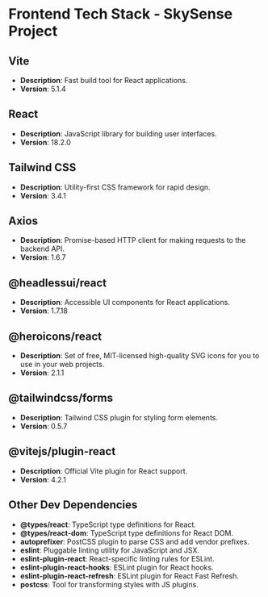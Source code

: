 # Frontend Tech Stack - SkySense Project

## Vite

- **Description**: Fast build tool for React applications.
- **Version**: 5.1.4

## React

- **Description**: JavaScript library for building user interfaces.
- **Version**: 18.2.0

## Tailwind CSS

- **Description**: Utility-first CSS framework for rapid design.
- **Version**: 3.4.1

## Axios

- **Description**: Promise-based HTTP client for making requests to the backend API.
- **Version**: 1.6.7

## @headlessui/react

- **Description**: Accessible UI components for React applications.
- **Version**: 1.7.18

## @heroicons/react

- **Description**: Set of free, MIT-licensed high-quality SVG icons for you to use in your web projects.
- **Version**: 2.1.1

## @tailwindcss/forms

- **Description**: Tailwind CSS plugin for styling form elements.
- **Version**: 0.5.7

## @vitejs/plugin-react

- **Description**: Official Vite plugin for React support.
- **Version**: 4.2.1

## Other Dev Dependencies

- **@types/react**: TypeScript type definitions for React.
- **@types/react-dom**: TypeScript type definitions for React DOM.
- **autoprefixer**: PostCSS plugin to parse CSS and add vendor prefixes.
- **eslint**: Pluggable linting utility for JavaScript and JSX.
- **eslint-plugin-react**: React-specific linting rules for ESLint.
- **eslint-plugin-react-hooks**: ESLint plugin for React hooks.
- **eslint-plugin-react-refresh**: ESLint plugin for React Fast Refresh.
- **postcss**: Tool for transforming styles with JS plugins.
